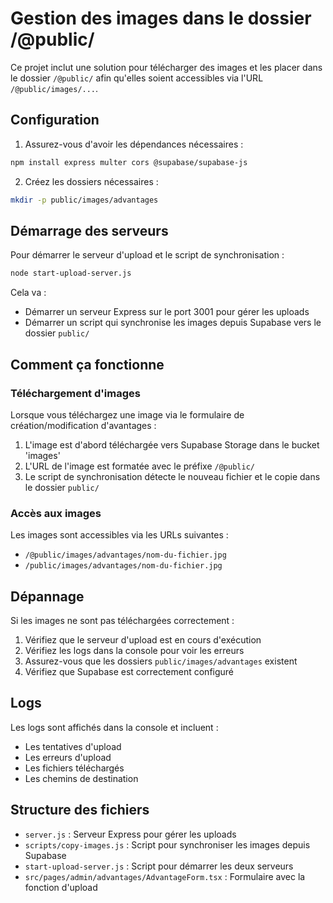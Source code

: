 # Gestion des images dans le dossier /@public/

Ce projet inclut une solution pour télécharger des images et les placer dans le dossier `/@public/` afin qu'elles soient accessibles via l'URL `/@public/images/...`.

## Configuration

1. Assurez-vous d'avoir les dépendances nécessaires :

```bash
npm install express multer cors @supabase/supabase-js
```

2. Créez les dossiers nécessaires :

```bash
mkdir -p public/images/advantages
```

## Démarrage des serveurs

Pour démarrer le serveur d'upload et le script de synchronisation :

```bash
node start-upload-server.js
```

Cela va :
- Démarrer un serveur Express sur le port 3001 pour gérer les uploads
- Démarrer un script qui synchronise les images depuis Supabase vers le dossier `public/`

## Comment ça fonctionne

### Téléchargement d'images

Lorsque vous téléchargez une image via le formulaire de création/modification d'avantages :

1. L'image est d'abord téléchargée vers Supabase Storage dans le bucket 'images'
2. L'URL de l'image est formatée avec le préfixe `/@public/`
3. Le script de synchronisation détecte le nouveau fichier et le copie dans le dossier `public/`

### Accès aux images

Les images sont accessibles via les URLs suivantes :

- `/@public/images/advantages/nom-du-fichier.jpg`
- `/public/images/advantages/nom-du-fichier.jpg`

## Dépannage

Si les images ne sont pas téléchargées correctement :

1. Vérifiez que le serveur d'upload est en cours d'exécution
2. Vérifiez les logs dans la console pour voir les erreurs
3. Assurez-vous que les dossiers `public/images/advantages` existent
4. Vérifiez que Supabase est correctement configuré

## Logs

Les logs sont affichés dans la console et incluent :
- Les tentatives d'upload
- Les erreurs d'upload
- Les fichiers téléchargés
- Les chemins de destination

## Structure des fichiers

- `server.js` : Serveur Express pour gérer les uploads
- `scripts/copy-images.js` : Script pour synchroniser les images depuis Supabase
- `start-upload-server.js` : Script pour démarrer les deux serveurs
- `src/pages/admin/advantages/AdvantageForm.tsx` : Formulaire avec la fonction d'upload
